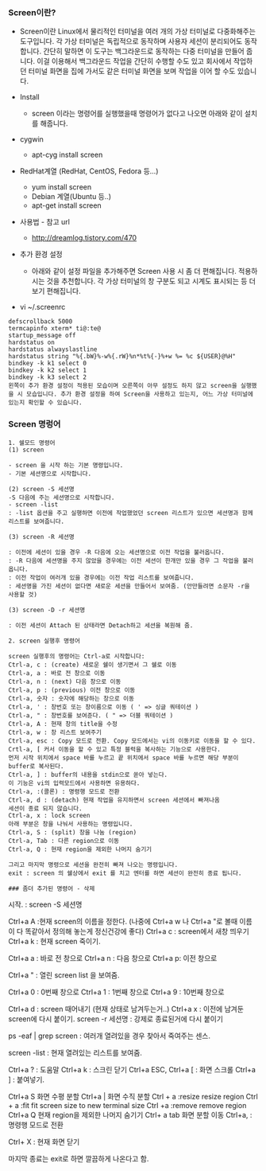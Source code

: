 ### Screen이란?
* Screen이란 Linux에서 물리적인 터미널을 여러 개의 가상 터미널로 다중화해주는 도구입니다. 각 가상 터미널은 독립적으로 동작하며 사용자 세션이 분리되어도 동작합니다. 간단히 말하면 이 도구는 백그라운드로 동작하는 다중 터미널을 만들어 줍니다. 이걸 이용해서 백그라운드 작업을 간단히 수행할 수도 있고 회사에서 작업하던 터미널 화면을 집에 가서도 같은 터미널 화면을 보며 작업을 이어 할 수도 있습니다.

* Install
  * screen 이라는 명령어를 실행했을때 명령어가 없다고 나오면 아래와 같이 설치를 해줍니다.

* cygwin
  * apt-cyg install screen

* RedHat계열 (RedHat, CentOS, Fedora 등...)
  * yum install screen
  * Debian 계열(Ubuntu 등..)
  * apt-get install screen

* 사용법 - 참고 url
  * http://dreamlog.tistory.com/470

* 추가 환경 설정
  * 아래와 같이 설정 파일을 추가해주면 Screen 사용 시 좀 더 편해집니다. 적용하시는 것을 추천합니다. 각 가상 터미널의 창 구분도 되고 시계도 표시되는 등 더 보기 편해집니다.
  
* vi ~/.screenrc

```
defscrollback 5000
termcapinfo xterm* ti@:te@
startup_message off
hardstatus on
hardstatus alwayslastline
hardstatus string "%{.bW}%-w%{.rW}%n*%t%{-}%+w %= %c ${USER}@%H"
bindkey -k k1 select 0
bindkey -k k2 select 1
bindkey -k k3 select 2
왼쪽이 추가 환경 설정이 적용된 모습이며 오른쪽이 아무 설정도 하지 않고 screen을 실행했을 시 모습입니다. 추가 환경 설정을 하여 Screen을 사용하고 있는지, 어느 가상 터미널에 있는지 확인할 수 있습니다.
```

### Screen 명렁어
```
1. 쉘모드 명령어
(1) screen

- screen 을 시작 하는 기본 명령입니다.
- 기본 세션명으로 시작합니다.

(2) screen -S 세션명
-S 다음에 주는 세션명으로 시작합니다.
- screen -list
: -list 옵션을 주고 실행하면 이전에 작업했었던 screen 리스트가 있으면 세션명과 함께 리스트를 보여줍니다.

(3) screen -R 세션명

: 이전에 세션이 있을 경우 -R 다음에 오는 세션명으로 이전 작업을 불러옵니다.
: -R 다음에 세션명을 주지 않았을 경우에는 이전 세션이 한개만 있을 경우 그 작업을 불러옵니다.
: 이전 작업이 여러개 있을 경우에는 이전 작업 리스트를 보여줍니다.
: 세션명을 가진 세션이 없다면 새로운 세션을 만들어서 보여줌. (안만들려면 소문자 -r을 사용할 것)

(3) screen -D -r 세션명

: 이전 세션이 Attach 된 상태라면 Detach하고 세션을 복원해 줌.

2. screen 실행후 명령어

screen 실행후의 명령어는 Ctrl-a로 시작합니다:
Ctrl-a, c : (create) 새로운 쉘이 생기면서 그 쉘로 이동
Ctrl-a, a : 바로 전 창으로 이동
Ctrl-a, n : (next) 다음 창으로 이동
Ctrl-a, p : (previous) 이전 창으로 이동
Ctrl-a, 숫자 : 숫자에 해당하는 창으로 이동
Ctrl-a, ' : 창번호 또는 창이름으로 이동 ( ' => 싱글 쿼테이션 )
Ctrl-a, " : 창번호를 보여준다. ( " => 더블 쿼테이션 )
Ctrl-a, A : 현재 창의 title을 수정
Ctrl-a, w : 창 리스트 보여주기
Ctrl-a, esc : Copy 모드로 전환. Copy 모드에서는 vi의 이동키로 이동을 할 수 있다.
Crtl-a, [ 커서 이동을 할 수 있고 특정 블럭을 복사하는 기능으로 사용한다.
먼저 시작 위치에서 space 바를 누르고 끝 위치에서 space 바를 누르면 해당 부분이 buffer로 복사된다.
Ctrl-a, ] : buffer의 내용을 stdin으로 쏟아 넣는다.
이 기능은 vi의 입력모드에서 사용하면 유용하다.
Ctrl-a, :(콜론) : 명령행 모드로 전환
Ctrl-a, d : (detach) 현재 작업을 유지하면서 screen 세션에서 빠져나옴
세션이 종료 되지 않습니다.
Ctrl-a, x : lock screen
아래 부분은 창을 나눠서 사용하는 명령입니다.
Ctrl-a, S : (split) 창을 나눔 (region)
Ctrl-a, Tab : 다른 region으로 이동
Ctrl-a, Q : 현재 region을 제외한 나머지 숨기기

그리고 마지막 명령으로 세션을 완전히 빠져 나오는 명령입니다.
exit : screen 의 쉘상에서 exit 를 치고 엔터를 하면 세션이 완전히 종료 됩니다.

### 좀더 추가된 명령어 - 삭제
```
시작. : screen -S 세션명

Ctrl+a A :현재 screen의 이름을 정한다. (나중에 Ctrl+a w 나 Ctrl+a "로 볼때 이름이 다 똑같아서 정의해 놓는게 정신건강에 좋다)
Ctrl+a c : screen에서 새창 띄우기
Ctrl+a k : 현재 screen 죽이기.


Ctrl+a a : 바로 전 창으로
Ctrl+a n : 다음 창으로 
Ctrl+a p: 이전 창으로 

Ctrl+a " : 열린 screen list 을 보여줌.

Ctrl+a 0 : 0번째 창으로
Ctrl+a 1 : 1번째 창으로
Ctrl+a 9 : 10번째 창으로

Ctrl+a d : screen 때어내기 (현재 상태로 남겨두는거..)
Ctrl+a x : 이전에 남겨둔 screen에 다시 붙이기.
screen -r 세션명 : 강제로 종료된거에 다시 붙이기

ps -eaf | grep screen : 여러개 열려있을 경우 찾아서 죽여주는 센스.

screen -list : 현재 열려있는 리스트를 보여줌.

Ctrl+a ?  : 도움말
Ctrl+a k  : 스크린 닫기
Ctrl+a ESC, Ctrl+a [   : 화면 스크롤
Ctrl+a ] : 붙여넣기.

Ctrl+a S          화면 수평 분할
Ctrl+a |            화면 수직 분할
Ctrl + a :resize   resize region 
Ctrl + a :fit         fit screen size to new terminal size
Ctrl +a :remove  remove region
Ctrl+a Q           현재 region을 제외한 나머지 숨기기
Ctrl+ a tab      화면 분할 이동
Ctrl+a, :            명령행 모드로 전환

Ctrl+ X        : 현재 화면 닫기

마지막 종료는 exit로 하면 깔끔하게 나온다고 함.
```
